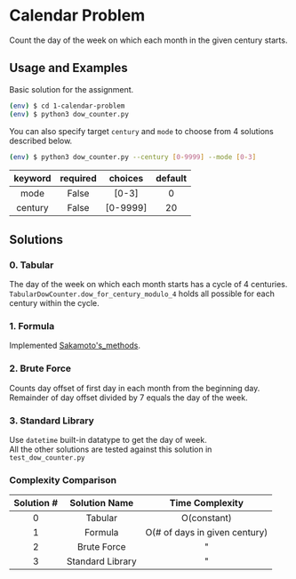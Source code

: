 # Calendar Problem
Count the day of the week on which each month in the given century starts.  

## Usage and Examples
Basic solution for the assignment.
```bash
(env) $ cd 1-calendar-problem
(env) $ python3 dow_counter.py
```
You can also specify target `century` and `mode` to choose from 4 solutions described below.  
```bash
(env) $ python3 dow_counter.py --century [0-9999] --mode [0-3]
```
| keyword | required | choices | default |
| :-: | :-: | :-: | :-: |
| mode | False | [0-3] | 0 |
| century | False | [0-9999] | 20 |


## Solutions

### 0. Tabular
The day of the week on which each month starts has a cycle of 4 centuries.  
`TabularDowCounter.dow_for_century_modulo_4` holds all possible for each century within the cycle.

### 1. Formula
Implemented [Sakamoto's_methods](https://en.wikipedia.org/wiki/Determination_of_the_day_of_the_week#Sakamoto's_methods).  

### 2. Brute Force 
Counts day offset of first day in each month from the beginning day.
Remainder of day offset divided by 7 equals the day of the week.

### 3. Standard Library
Use `datetime` built-in datatype to get the day of week.  
All the other solutions are tested against this solution in `test_dow_counter.py`

### Complexity Comparison

| Solution # | Solution Name | Time Complexity |
| :-: | :-: | :-: |
| 0 | Tabular          | O(constant) |
| 1 | Formula          | O(# of days in given century) |
| 2 | Brute Force      | " |
| 3 | Standard Library | " |
